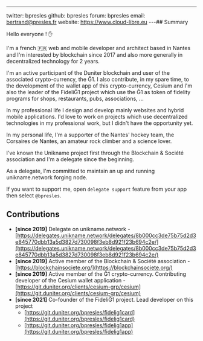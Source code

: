 ---
twitter: bpresles
github: bpresles
forum: bpresles
email: bertrand@presles.fr
website: https://www.cloud-libre.eu
---## Summary

Hello everyone ! :hand:

I'm a french :fr: web and mobile developer and architect based in Nantes and I'm interested by blockchain since 2017 and also more generally in decentralized technology for 2 years.

I'm an active participant of the Duniter blockchain and user of the associated crypto-currency, the Ğ1. I also contribute, in my spare time, to the development of the wallet app of this crypto-currency, Cesium and I'm also the leader of the FideliĞ1 project which use the Ğ1 as token of fidelity programs for shops, restaurants, pubs, associations, ...

In my professional life I design and develop mainly websites and hybrid mobile applications. I'd love to work on projects which use decentralized technologies in my professional work, but I didn't have the opportunity yet.

In my personal life, I'm a supporter of the Nantes' hockey team, the Corsaires de Nantes, an amateur rock climber and a science lover.

I've known the Unikname project first through the Blockchain & Société association and I'm a delegate since the beginning.

As a delegate, I'm committed to maintain an up and running unikname.network forging node.

If you want to support me, open `delegate support` feature from your app then select `@bpresles`.

## Contributions

- **[since 2019]** Delegate on unikname.network - [https://delegates.unikname.network/delegates/8b000cc3de75b75d2d3e845770dbb13a5d3827d730098f3eb8d921f23b694c2e/](https://delegates.unikname.network/delegates/8b000cc3de75b75d2d3e845770dbb13a5d3827d730098f3eb8d921f23b694c2e/)
- **[since 2019]** Active member of the Blockchain & Société association - [https://blockchainsociete.org/](https://blockchainsociete.org/)
- **[since 2019]** Active member of the Ğ1 crypto-currency. Contributing developer of the Cesium wallet application -[https://git.duniter.org/clients/cesium-grp/cesium](https://git.duniter.org/clients/cesium-grp/cesium)
- **[since 2021]** Co-founder of the FideliĞ1 project. Lead developer on this project
  - [https://git.duniter.org/bpresles/fidelig1card](https://git.duniter.org/bpresles/fidelig1card)
  - [https://git.duniter.org/bpresles/fidelig1app](https://git.duniter.org/bpresles/fidelig1app)
